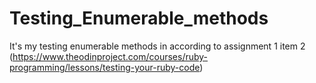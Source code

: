 # Testing_Enumerable_methods
It's my testing enumerable methods in according to assignment 1 item 2 (https://www.theodinproject.com/courses/ruby-programming/lessons/testing-your-ruby-code)
